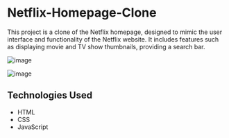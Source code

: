 # Netflix-Homepage-Clone

This project is a clone of the Netflix homepage, designed to mimic the user interface and functionality of the Netflix website. It includes features such as displaying movie and TV show thumbnails, providing a search bar.


![image](https://github.com/Professor0799/Netflix-Homepage-Clone/assets/142179447/03aafe16-9505-4914-be06-2cbb290b0258)


![image](https://github.com/Professor0799/Netflix-Homepage-Clone/assets/142179447/6ae90894-e0b2-4ccb-baf7-66b0091a1af2)


## Technologies Used

- HTML
- CSS
- JavaScript
